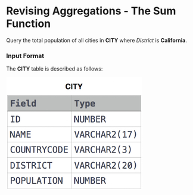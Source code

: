 ﻿# Revising Aggregations - The Sum Function
Query the total population of all cities in **CITY** where *District* is **California**.
### Input Format
The **CITY** table is described as follows:

![CITY Table](city.jpg)